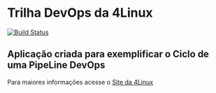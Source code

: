 # Trilha DevOps da 4Linux

<!-- Altere a Flag abaixo com sua URL do Travis -->
[![Build Status](https://travis-ci.org/gustavocarvalhoti/DevOpsLab-HelloWorld.svg?branch=master)](https://travis-ci.org/gustavocarvalhoti/DevOpsLab-HelloWorld)

## Aplicação criada para exemplificar o Ciclo de uma PipeLine DevOps
Para maiores informações acesse o [Site da 4Linux](https://www.4linux.com.br/cursos/devops)